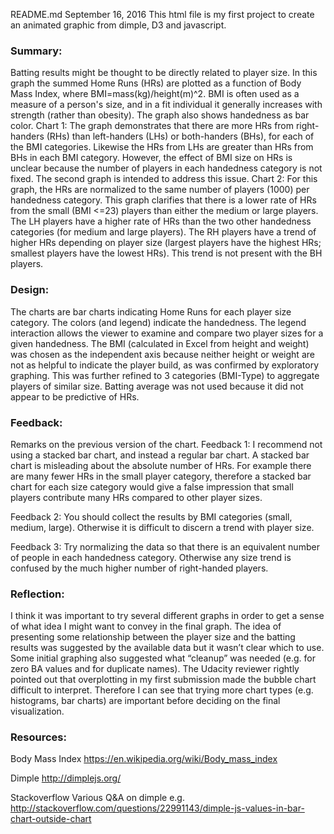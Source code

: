 README.md
September 16, 2016
This html file is my first project to create an animated graphic from dimple, D3 and 
javascript.

### Summary:
Batting results might be thought to be directly related to player size.
In this graph the summed Home Runs (HRs) are plotted as a function of Body Mass Index,
where BMI=mass(kg)/height(m)^2. BMI is often used as a measure of a person's size,
and in a fit individual it generally increases with strength (rather than obesity).
The graph also shows handedness as bar color.
Chart 1:
The graph demonstrates that there are more HRs from right-handers (RHs) than left-handers 
(LHs) or both-handers (BHs), for each of the BMI categories. Likewise the HRs from LHs are 
greater than HRs from BHs in each BMI category. However, the effect of BMI size on HRs is 
unclear because the number of players in each handedness category is not fixed. The 
second graph is intended to address this issue.
Chart 2:
For this graph, the HRs are normalized to the same number of players (1000) per handedness 
category. This graph clarifies that there is a lower rate of HRs from the small (BMI <=23) 
players than either the medium or large players. The LH players have a higher rate of HRs 
than the two other handedness categories (for medium and large players). The RH players 
have a trend of higher HRs depending on player size (largest players have the highest HRs; 
smallest players have the lowest HRs). This trend is not present with the BH players.

### Design:
The charts are bar charts indicating Home Runs for each player size category. The colors 
(and legend) indicate the handedness. The legend interaction allows the viewer to examine 
and compare two player sizes for a given handedness. The BMI (calculated in Excel from 
height and weight) was chosen as the independent axis because neither height or weight are 
not as helpful to indicate the player build, as was confirmed by exploratory graphing.
This was further refined to 3 categories (BMI-Type) to aggregate players of similar size.
Batting average was not used because it did not appear to be predictive of HRs.

### Feedback:
Remarks on the previous version of the chart.
Feedback 1:
I recommend not using a stacked bar chart, and instead a regular bar chart.
A stacked bar chart is misleading about the absolute number of HRs. For example there are 
many fewer HRs in the small player category, therefore a stacked bar chart for each size 
category would give a false impression that small players contribute many HRs compared to 
other player sizes.

Feedback 2:
You should collect the results by BMI categories (small, medium, large). Otherwise it is 
difficult to discern a trend with player size.

Feedback 3:
Try normalizing the data so that there is an equivalent number of people in each 
handedness category. Otherwise any size trend is confused by the much higher number of
right-handed players.

### Reflection:
I think it was important to try several different graphs in order to get a sense of what 
idea I might want to convey in the final graph. The idea of presenting some relationship 
between the player size and the batting results was suggested by the available data but it 
wasn’t clear which to use. Some initial graphing also suggested what “cleanup” was needed 
(e.g. for zero BA values and for duplicate names).  The Udacity reviewer rightly pointed 
out that overplotting in my first submission made the bubble chart difficult 
to interpret. Therefore I can see that trying more chart types (e.g. histograms, bar 
charts) are important before deciding on the final visualization.

### Resources:
Body Mass Index
https://en.wikipedia.org/wiki/Body_mass_index

Dimple
http://dimplejs.org/

Stackoverflow
Various Q&A on dimple e.g.
http://stackoverflow.com/questions/22991143/dimple-js-values-in-bar-chart-outside-chart